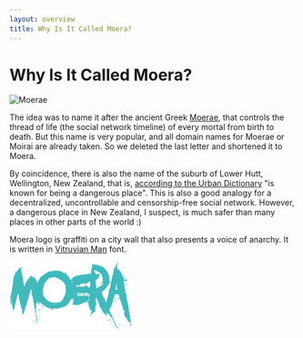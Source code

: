 ```yaml
---
layout: overview
title: Why Is It Called Moera?
---
```


# Why Is It Called Moera?

![Moerae][1]
 
The idea was to name it after the ancient Greek [Moerae][2], that
controls the thread of life (the social network timeline) of every
mortal from birth to death. But this name is very popular, and all domain
names for Moerae or Moirai are already taken. So we deleted the last
letter and shortened it to Moera.

By coincidence, there is also the name of the suburb of Lower Hutt, Wellington,
New Zealand, that is, [according to the Urban Dictionary][3] "is known
for being a dangerous place". This is also a good analogy for a
decentralized, uncontrollable and censorship-free social network.
However, a dangerous place in New Zealand, I suspect, is much safer than
many places in other parts of the world :)

Moera logo is graffiti on a city wall that also presents a voice of
anarchy. It is written in [Vitruvian Man][4] font.
 
![Moera logo][5]
 
[1]: https://upload.wikimedia.org/wikipedia/commons/b/b7/Strudwick-_A_Golden_Thread.JPG
[2]: https://en.wikipedia.org/wiki/Moirai
[3]: https://www.urbandictionary.com/define.php?term=Moera
[4]: https://www.fontspace.com/chequered-ink/vitruvian-man
[5]: /assets/images/logo-c-128.png
